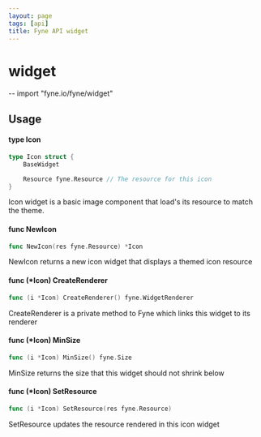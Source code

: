 ```yaml
---
layout: page
tags: [api]
title: Fyne API widget
---
```


# widget
--
    import "fyne.io/fyne/widget"

## Usage

#### type Icon

```go
type Icon struct {
	BaseWidget

	Resource fyne.Resource // The resource for this icon
}
```

Icon widget is a basic image component that load's its resource to match the theme.

#### func  NewIcon

```go
func NewIcon(res fyne.Resource) *Icon
```
NewIcon returns a new icon widget that displays a themed icon resource

#### func (*Icon) CreateRenderer

```go
func (i *Icon) CreateRenderer() fyne.WidgetRenderer
```
CreateRenderer is a private method to Fyne which links this widget to its renderer

#### func (*Icon) MinSize

```go
func (i *Icon) MinSize() fyne.Size
```
MinSize returns the size that this widget should not shrink below

#### func (*Icon) SetResource

```go
func (i *Icon) SetResource(res fyne.Resource)
```
SetResource updates the resource rendered in this icon widget
